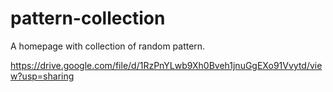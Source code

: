 # pattern-collection
A homepage with collection of random pattern.

https://drive.google.com/file/d/1RzPnYLwb9Xh0Bveh1jnuGgEXo91Vvytd/view?usp=sharing
